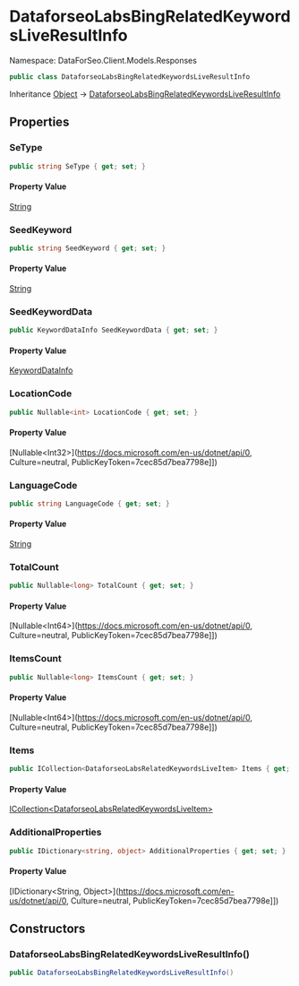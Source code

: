 # DataforseoLabsBingRelatedKeywordsLiveResultInfo

Namespace: DataForSeo.Client.Models.Responses

```csharp
public class DataforseoLabsBingRelatedKeywordsLiveResultInfo
```

Inheritance [Object](https://docs.microsoft.com/en-us/dotnet/api/Object) → [DataforseoLabsBingRelatedKeywordsLiveResultInfo](./DataforseoLabsBingRelatedKeywordsLiveResultInfo.md)

## Properties

### **SeType**

```csharp
public string SeType { get; set; }
```

#### Property Value

[String](https://docs.microsoft.com/en-us/dotnet/api/String)<br>

### **SeedKeyword**

```csharp
public string SeedKeyword { get; set; }
```

#### Property Value

[String](https://docs.microsoft.com/en-us/dotnet/api/String)<br>

### **SeedKeywordData**

```csharp
public KeywordDataInfo SeedKeywordData { get; set; }
```

#### Property Value

[KeywordDataInfo](./KeywordDataInfo.md)<br>

### **LocationCode**

```csharp
public Nullable<int> LocationCode { get; set; }
```

#### Property Value

[Nullable&lt;Int32&gt;](https://docs.microsoft.com/en-us/dotnet/api/0, Culture=neutral, PublicKeyToken=7cec85d7bea7798e]])<br>

### **LanguageCode**

```csharp
public string LanguageCode { get; set; }
```

#### Property Value

[String](https://docs.microsoft.com/en-us/dotnet/api/String)<br>

### **TotalCount**

```csharp
public Nullable<long> TotalCount { get; set; }
```

#### Property Value

[Nullable&lt;Int64&gt;](https://docs.microsoft.com/en-us/dotnet/api/0, Culture=neutral, PublicKeyToken=7cec85d7bea7798e]])<br>

### **ItemsCount**

```csharp
public Nullable<long> ItemsCount { get; set; }
```

#### Property Value

[Nullable&lt;Int64&gt;](https://docs.microsoft.com/en-us/dotnet/api/0, Culture=neutral, PublicKeyToken=7cec85d7bea7798e]])<br>

### **Items**

```csharp
public ICollection<DataforseoLabsRelatedKeywordsLiveItem> Items { get; set; }
```

#### Property Value

[ICollection&lt;DataforseoLabsRelatedKeywordsLiveItem&gt;](./DataforseoLabsRelatedKeywordsLiveItem.md)<br>

### **AdditionalProperties**

```csharp
public IDictionary<string, object> AdditionalProperties { get; set; }
```

#### Property Value

[IDictionary&lt;String, Object&gt;](https://docs.microsoft.com/en-us/dotnet/api/0, Culture=neutral, PublicKeyToken=7cec85d7bea7798e]])<br>

## Constructors

### **DataforseoLabsBingRelatedKeywordsLiveResultInfo()**

```csharp
public DataforseoLabsBingRelatedKeywordsLiveResultInfo()
```
